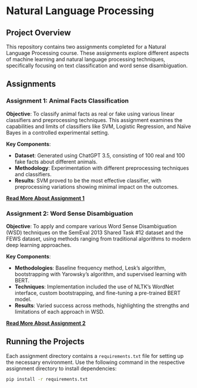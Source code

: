 # Natural Language Processing

## Project Overview
This repository contains two assignments completed for a Natural Language Processing course. These assignments explore different aspects of machine learning and natural language processing techniques, specifically focusing on text classification and word sense disambiguation.

## Assignments

### Assignment 1: Animal Facts Classification
**Objective**: To classify animal facts as real or fake using various linear classifiers and preprocessing techniques. This assignment examines the capabilities and limits of classifiers like SVM, Logistic Regression, and Naïve Bayes in a controlled experimental setting.

**Key Components**:
- **Dataset**: Generated using ChatGPT 3.5, consisting of 100 real and 100 fake facts about different animals.
- **Methodology**: Experimentation with different preprocessing techniques and classifiers.
- **Results**: SVM proved to be the most effective classifier, with preprocessing variations showing minimal impact on the outcomes.

**[Read More About Assignment 1](/Assignment_1/README.md)**

### Assignment 2: Word Sense Disambiguation
**Objective**: To apply and compare various Word Sense Disambiguation (WSD) techniques on the SemEval 2013 Shared Task #12 dataset and the FEWS dataset, using methods ranging from traditional algorithms to modern deep learning approaches.

**Key Components**:
- **Methodologies**: Baseline frequency method, Lesk’s algorithm, bootstrapping with Yarowsky’s algorithm, and supervised learning with BERT.
- **Techniques**: Implementation included the use of NLTK’s WordNet interface, custom bootstrapping, and fine-tuning a pre-trained BERT model.
- **Results**: Varied success across methods, highlighting the strengths and limitations of each approach in WSD.

**[Read More About Assignment 2](/Assignment_2/README.md)**

## Running the Projects
Each assignment directory contains a `requirements.txt` file for setting up the necessary environment. Use the following command in the respective assignment directory to install dependencies:
```bash
pip install -r requirements.txt
```
